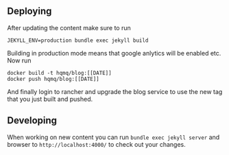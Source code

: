 ## Deploying

After updating the content make sure to run

```
JEKYLL_ENV=production bundle exec jekyll build
```

Building in production mode means that google anlytics will be enabled etc.
Now run

```
docker build -t hqmq/blog:[[DATE]]
docker push hqmq/blog:[[DATE]]
```

And finally login to rancher and upgrade the blog service to use the new tag that you just built and pushed.

## Developing

When working on new content you can run `bundle exec jekyll server` and browser to `http://localhost:4000/` to check out your changes.
